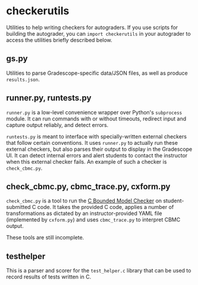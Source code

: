 # checkerutils

Utilities to help writing checkers for autograders. If you use scripts
for building the autograder, you can `import checkerutils` in your
autograder to access the utilities briefly described below.

## gs.py

Utilities to parse Gradescope-specific data/JSON files, as well as
produce `results.json`.

## runner.py, runtests.py

`runner.py` is a low-level convenience wrapper over Python's
`subprocess` module. It can run commands with or without timeouts,
redirect input and capture output reliably, and detect errors.

`runtests.py` is meant to interface with specially-written external
checkers that follow certain conventions. It uses `runner.py` to
actually run these external checkers, but also parses their output to
display in the Gradescope UI. It can detect internal errors and alert
students to contact the instructor when this external checker
fails. An example of such a checker is `check_cbmc.py`.

## check_cbmc.py, cbmc_trace.py, cxform.py

`check_cbmc.py` is a tool to run the [C Bounded Model Checker](https://www.cprover.org/cbmc) on student-submitted C code. It takes the
provided C code, applies a number of transformations as dictated by an
instructor-provided YAML file (implemented by `cxform.py`) and uses
`cbmc_trace.py` to interpret CBMC output.

These tools are still incomplete.

## testhelper

This is a parser and scorer for the `test_helper.c` library that can
be used to record results of tests written in C.
